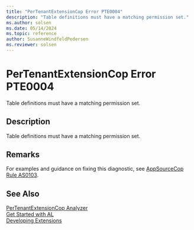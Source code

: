 ```yaml
---
title: "PerTenantExtensionCop Error PTE0004"
description: "Table definitions must have a matching permission set."
ms.author: solsen
ms.date: 05/14/2024
ms.topic: reference
author: SusanneWindfeldPedersen
ms.reviewer: solsen
---
```

[//]: # (START>DO_NOT_EDIT)
[//]: # (IMPORTANT:Do not edit any of the content between here and the END>DO_NOT_EDIT.)
[//]: # (Any modifications should be made in the .xml files in the ModernDev repo.)
# PerTenantExtensionCop Error PTE0004
Table definitions must have a matching permission set.

## Description
Table definitions must have a matching permission set.

[//]: # (IMPORTANT: END>DO_NOT_EDIT)

## Remarks
For examples and guidance on fixing this diagnostic, see [AppSourceCop Rule AS0103](appsourcecop-as0103.md).

## See Also  
[PerTenantExtensionCop Analyzer](pertenantextensioncop.md)  
[Get Started with AL](../devenv-get-started.md)  
[Developing Extensions](../devenv-dev-overview.md)  